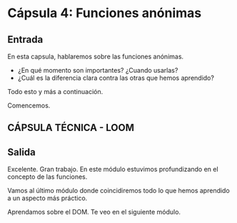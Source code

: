 # Cápsula 4: Funciones anónimas

## Entrada

En esta capsula, hablaremos sobre las funciones anónimas.

- ¿En qué momento son importantes? ¿Cuando usarlas?
- ¿Cuál es la diferencia clara contra las otras que hemos aprendido?

Todo esto y más a continuación.

Comencemos. 

## CÁPSULA TÉCNICA - LOOM



## Salida


Excelente. Gran trabajo. En este módulo estuvimos profundizando en el concepto de las funciones.

Vamos al último módulo donde coincidiremos todo lo que hemos aprendido a un aspecto más práctico.

Aprendamos sobre el DOM. Te veo en el siguiente módulo.